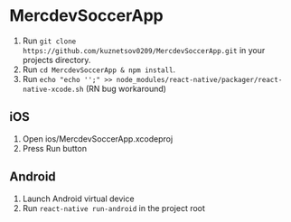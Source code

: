 # MercdevSoccerApp

1. Run `git clone https://github.com/kuznetsov0209/MercdevSoccerApp.git` in your projects directory.
2. Run `cd MercdevSoccerApp & npm install`.
3. Run `echo "echo '';" >> node_modules/react-native/packager/react-native-xcode.sh` (RN bug workaround)

## iOS
1. Open ios/MercdevSoccerApp.xcodeproj
2. Press Run button

## Android
1. Launch Android virtual device
2. Run `react-native run-android` in the project root